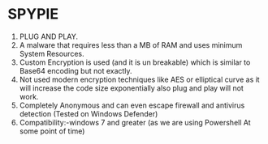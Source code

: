 # SPYPIE
1. PLUG AND PLAY.
2. A malware that requires less than a MB of RAM and uses minimum System Resources.
3. Custom Encryption is used (and it is un breakable) which is similar to Base64 encoding but not exactly.
4. Not used modern encryption techniques like AES or elliptical curve as it will increase the code size exponentially also plug and play will not work.
5. Completely Anonymous and can even escape firewall and antivirus detection (Tested on Windows Defender)
6. Compatibility:-windows 7 and greater (as we are using Powershell At some point of time)
